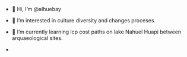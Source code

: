 - 👋 Hi, I’m @alhuebay
- 👀 I’m interested in culture diversity and changes proceses.
- 🌱 I’m currently learning lcp cost paths 
on lake Nahuel Huapi between arquaeological sites.

- 

<!---
alhuebay/alhuebay is a ✨ special ✨ repository because its `README.md` (this file) appears on your GitHub profile.
You can click the Preview link to take a look at your changes.
--->
